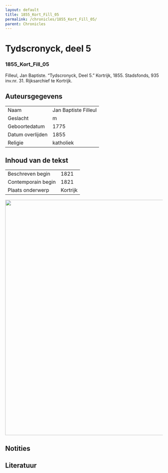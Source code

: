 ```yaml
---
layout: default
title: 1855_Kort_Fill_05
permalink: /chronicles/1855_Kort_Fill_05/
parent: Chronicles
--- 
```



# Tydscronyck, deel 5 

### 1855_Kort_Fill_05 

Filleul, Jan Baptiste. “Tydscronyck, Deel 5.” Kortrijk, 1855. Stadsfonds, 935 inv.nr. 31. Rijksarchief te Kortrijk. 

## Auteursgegevens 

| | | 
| --------------- | --------------- | 
| Naam | Jan Baptiste Filleul | 
| Geslacht | m | 
| Geboortedatum | 1775 | 
| Datum overlijden | 1855 | 
| Religie | katholiek | 

## Inhoud van de tekst 

| | | 
| --------------- | --------------- | 
| Beschreven begin | 1821 | 
| Contemporain begin | 1821 | 
| Plaats onderwerp | Kortrijk | 

[<img src="..\..\barplots_chronicles\1855_Kort_Fill_05.jpg" width="750"/>](..\..\barplots_chronicles\1855_Kort_Fill_05.jpg) 

## Notities 

## Literatuur 

